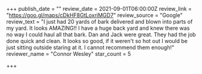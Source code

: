 +++
publish_date = ""
review_date = 2021-09-01T06:00:00Z
review_link = "https://goo.gl/maps/cDkHF8GtLoxriMGD7"
review_source = "Google"
review_text = "I just had 20 yards of bark delivered and blown into parts of my yard. It looks AMAZING!! I have a huge back yard and knew there was no way I could haul all that bark. Dan and Jack were great. They had the job done quick and clean. It looks so good, if it weren't so hot out I would be just sitting outside staring at it. I cannot recommend them enough!"
reviewer_name = "Connor Wesley"
star_count = 5

+++
